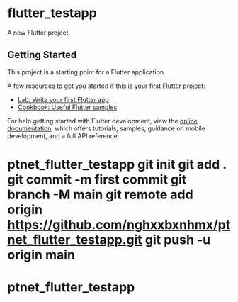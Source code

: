 # flutter_testapp

A new Flutter project.

## Getting Started

This project is a starting point for a Flutter application.

A few resources to get you started if this is your first Flutter project:

- [Lab: Write your first Flutter app](https://docs.flutter.dev/get-started/codelab)
- [Cookbook: Useful Flutter samples](https://docs.flutter.dev/cookbook)

For help getting started with Flutter development, view the
[online documentation](https://docs.flutter.dev/), which offers tutorials,
samples, guidance on mobile development, and a full API reference.
# ptnet_flutter_testapp git init git add . git commit -m first commit git branch -M main git remote add origin https://github.com/nghxxbxnhmx/ptnet_flutter_testapp.git git push -u origin main
# ptnet_flutter_testapp
